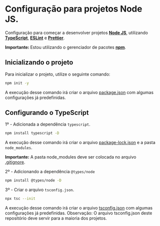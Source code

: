 # Configuração para projetos Node JS.

Configuração para começar a desenvolver projetos <b>[Node JS](https://nodejs.org/en/)</b>, utilizando <b>[TypeScript](https://www.typescriptlang.org/)</b>, <b>[ESLint](https://eslint.org/)</b> e <b>[Prettier](https://prettier.io/)</b>.

<b>Importante: </b> Estou utilizando o gerenciador de pacotes <b>[npm](https://www.npmjs.com/)</b>.

## Inicializando o projeto

Para inicializar o projeto, utilize o seguinte comando:

```sh
npm init -y
```

A execução desse comando irá criar o arquivo [package.json](./package.json) com algumas configurações já predefinidas.

## Configurando o TypeScript

1º - Adicionada a dependência `typescript`.

```sh
npm install typescript -D
```

A execução desse comando irá criar o arquivo [package-lock.json](./package-lock.json) e a pasta `node_modules`.

<b>Importante:</b> A pasta node_modules deve ser colocada no arquivo [.gitignore](./.gitignore).

2º - Adicionando a dependência `@types/node`

```sh
npm install @types/node -D
```

3º - Criar o arquivo `tsconfig.json`.

```sh
npx tsc --init
```

A execução desse comando irá criar o arquivo [tsconfig.json](./tsconfig.json) com algumas configurações já predefinidas. Observação: O arquivo tsconfig.json deste repositório deve servir para a maioria dos projetos.
